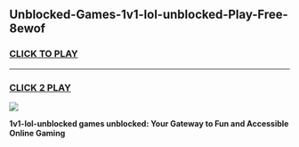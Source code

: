 
## Unblocked-Games-1v1-lol-unblocked-Play-Free-8ewof
<h3>
<a href="https://premium76.site?title=1v1-lol-unblocked&ref=20M">CLICK TO PLAY</a></h3>
<hr>

<h3>
<a href="https://premium76.site?title=1v1-lol-unblocked&ref=20M">CLICK 2 PLAY</a>
  
</h3>

<a href="https://premium76.site?title=1v1-lol-unblocked&ref=19M"><img src="https://clearcache.store/games.png"></a>


**1v1-lol-unblocked games unblocked: Your Gateway to Fun and Accessible Online Gaming**
